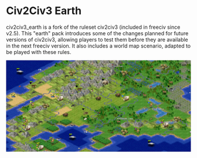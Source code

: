 # Civ2Civ3 Earth
civ2civ3_earth is a fork of the ruleset civ2civ3 (included in freeciv since v2.5). This "earth" pack introduces some of the changes planned for future versions of civ2civ3, allowing players to test them before they are available in the next freeciv version. It also includes a world map scenario, adapted to be played with these rules.

![Tileset view](/Screenshots/civ2civ3_earth-tileset.jpg?raw=true "Tileset view")
